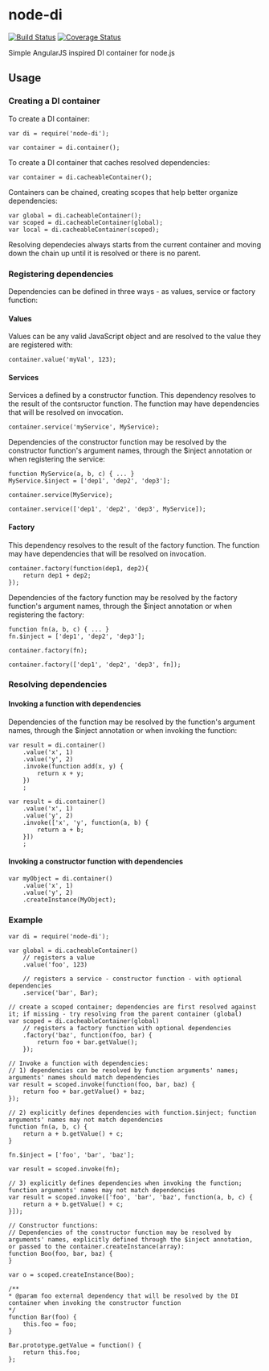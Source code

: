 # node-di 

[![Build Status](https://travis-ci.org/svstanev/node-di.svg?branch=master)](https://travis-ci.org/svstanev/node-di) 
[![Coverage Status](https://coveralls.io/repos/svstanev/node-di/badge.svg?branch=master&service=github)](https://coveralls.io/github/svstanev/node-di?branch=master)

Simple AngularJS inspired DI container for node.js

## Usage

### Creating a DI container

To create a DI container:
```
var di = require('node-di');

var container = di.container();
```

To create a DI container that caches resolved dependencies:
```
var container = di.cacheableContainer();
```

Containers can be chained, creating scopes that help better organize dependencies:
```
var global = di.cacheableContainer();
var scoped = di.cacheableContainer(global);
var local = di.cacheableContainer(scoped);
```

Resolving dependecies always starts from the current container and moving down the chain up until it is resolved or there is no parent.

### Registering dependencies
Dependencies can be defined in three ways - as values, service or factory function:

#### Values
Values can be any valid JavaScript object and are resolved to the value they are registered with:
```
container.value('myVal', 123);
```

#### Services
Services a defined by a constructor function. This dependency resolves to the result of the contsructor function. The function may have dependencies that will be resolved on invocation.
```
container.service('myService', MyService);
```

Dependencies of the constructor function may be resolved by the constructor function's argument names, through the $inject annotation or when registering the service:
```
function MyService(a, b, c) { ... }
MyService.$inject = ['dep1', 'dep2', 'dep3'];

container.service(MyService);

container.service(['dep1', 'dep2', 'dep3', MyService]);
```

#### Factory
This dependency resolves to the result of the factory function. The function may have dependencies that will be resolved on invocation.
```
container.factory(function(dep1, dep2){
    return dep1 + dep2;
});
```

Dependencies of the factory function may be resolved by the factory function's argument names, through the $inject annotation or when registering the factory:
```
function fn(a, b, c) { ... }
fn.$inject = ['dep1', 'dep2', 'dep3'];

container.factory(fn);

container.factory(['dep1', 'dep2', 'dep3', fn]);
```

### Resolving dependencies

#### Invoking a function with dependencies
Dependencies of the function may be resolved by the function's argument names, through the $inject annotation or when invoking the function:
```
var result = di.container()
    .value('x', 1)
    .value('y', 2)
    .invoke(function add(x, y) {
        return x + y;
    })
    ;
        
var result = di.container()
    .value('x', 1)
    .value('y', 2)
    .invoke(['x', 'y', function(a, b) {
        return a + b;
    }])
    ;
```

#### Invoking a constructor function with dependencies
```
var myObject = di.container()
    .value('x', 1)
    .value('y', 2)
    .createInstance(MyObject);
```

### Example
```
var di = require('node-di');

var global = di.cacheableContainer()
    // registers a value
    .value('foo', 123)

    // registers a service - constructor function - with optional dependencies
    .service('bar', Bar);

// create a scoped container; dependencies are first resolved against it; if missing - try resolving from the parent container (global)
var scoped = di.cacheableContainer(global)
    // registers a factory function with optional dependencies
    .factory('baz', function(foo, bar) {
        return foo + bar.getValue();
    });

// Invoke a function with dependencies:
// 1) dependencies can be resolved by function arguments' names; arguments' names should match dependencies
var result = scoped.invoke(function(foo, bar, baz) {
    return foo + bar.getValue() + baz;
});

// 2) explicitly defines dependencies with function.$inject; function arguments' names may not match dependencies
function fn(a, b, c) {
    return a + b.getValue() + c;
}

fn.$inject = ['foo', 'bar', 'baz'];

var result = scoped.invoke(fn);

// 3) explicitly defines dependencies when invoking the function; function arguments' names may not match dependencies
var result = scoped.invoke(['foo', 'bar', 'baz', function(a, b, c) {
    return a + b.getValue() + c;
}]);

// Constructor functions:
// Dependencies of the constructor function may be resolved by arguments' names, explicitly defined through the $inject annotation, or passed to the container.createInstance(array):
function Boo(foo, bar, baz) {
}

var o = scoped.createInstance(Boo);

/**
* @param foo external dependency that will be resolved by the DI container when invoking the constructor function
*/
function Bar(foo) {
    this.foo = foo;
}

Bar.prototype.getValue = function() {
    return this.foo;
};

```
